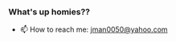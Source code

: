 ### What's up homies??

- 📫 How to reach me: jman0050@yahoo.com

<!--
**JoeyM2005/JoeyM2005** is a ✨ _special_ ✨ repository because its `README.md` (this file) appears on your GitHub profile.

Here are some ideas to get you started:

- 🔭 I’m currently working on ... 
- 🌱 I’m currently learning ... 
- 👯 I’m looking to collaborate on ... 
- 🤔 I’m looking for help with ... 
- 💬 Ask me about ...  
- 😄 Pronouns: ... 
- ⚡ Fun fact: ... 

-->
